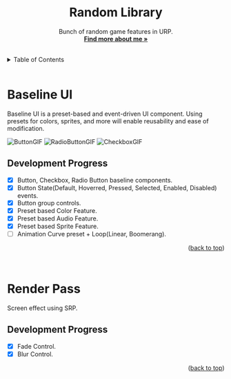 <div id="top"></div>

<br />

<!-- PROJECT LOGO -->
<div align="center">
  <!-- <img src="" alt="Logo" width="130" height="130"> -->
  <h1 align="center">Random Library</h1>
  <p align="center">
    Bunch of random game features in URP.
    <br />
    <a href="https://colliecollie.netlify.app"><strong>Find more about me »</strong></a>
    <br />
    <br />
  </p>
</div>

<!-- TABLE OF CONTENTS -->
<details>
  <summary>Table of Contents</summary>
  <ol>
    <li><a href="#baseline-ui">Baseline UI</a></li>
    <li><a href="#baseline-ui">Render Pass</a></li>
  </ol>
</details>

<br />

# Baseline UI

Baseline UI is a preset-based and event-driven UI component. Using presets for colors, sprites, and more will enable reusability and ease of modification.

![ButtonGIF](https://user-images.githubusercontent.com/32338791/190601427-8f3b7954-ecf9-4197-8842-9586201a0424.gif)
![RadioButtonGIF](https://user-images.githubusercontent.com/32338791/190601424-50887fe6-1ab3-470b-a0c1-2e8f2996eeb5.gif)
![CheckboxGIF](https://user-images.githubusercontent.com/32338791/190601388-829e0f33-d986-4187-833e-00797786e43d.gif)

## Development Progress

- [x] Button, Checkbox, Radio Button baseline components.
- [x] Button State(Default, Hoverred, Pressed, Selected, Enabled, Disabled) events. 
- [x] Button group controls.
- [x] Preset based Color Feature.
- [x] Preset based Audio Feature.
- [x] Preset based Sprite Feature.
- [ ] Animation Curve preset + Loop(Linear, Boomerang).

<p align="right">(<a href="#top">back to top</a>)</p>
<br />

# Render Pass

Screen effect using SRP.

## Development Progress

- [x] Fade Control.
- [x] Blur Control.

<p align="right">(<a href="#top">back to top</a>)</p>
<br />
